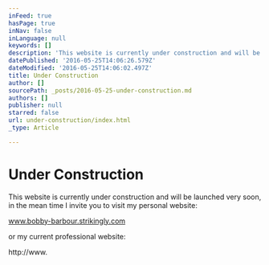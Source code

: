 ```yaml
---
inFeed: true
hasPage: true
inNav: false
inLanguage: null
keywords: []
description: 'This website is currently under construction and will be launched very soon, in the mean time I invite you to visit my personal website:'
datePublished: '2016-05-25T14:06:26.579Z'
dateModified: '2016-05-25T14:06:02.497Z'
title: Under Construction
author: []
sourcePath: _posts/2016-05-25-under-construction.md
authors: []
publisher: null
starred: false
url: under-construction/index.html
_type: Article

---
```

# Under Construction

This website is currently under construction and will be launched very soon, in the mean time I invite you to visit my personal website:

www.bobby-barbour.strikingly.com 

or my current professional website:

http://www.